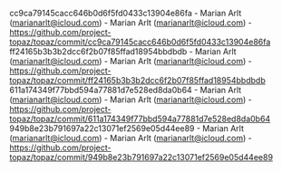 cc9ca79145cacc646b0d6f5fd0433c13904e86fa - Marian Arlt (marianarlt@icloud.com) - Marian Arlt (marianarlt@icloud.com) - https://github.com/project-topaz/topaz/commit/cc9ca79145cacc646b0d6f5fd0433c13904e86fa
ff24165b3b3b2dcc6f2b07f85ffad18954bbdbdb - Marian Arlt (marianarlt@icloud.com) - Marian Arlt (marianarlt@icloud.com) - https://github.com/project-topaz/topaz/commit/ff24165b3b3b2dcc6f2b07f85ffad18954bbdbdb
611a174349f77bbd594a77881d7e528ed8da0b64 - Marian Arlt (marianarlt@icloud.com) - Marian Arlt (marianarlt@icloud.com) - https://github.com/project-topaz/topaz/commit/611a174349f77bbd594a77881d7e528ed8da0b64
949b8e23b791697a22c13071ef2569e05d44ee89 - Marian Arlt (marianarlt@icloud.com) - Marian Arlt (marianarlt@icloud.com) - https://github.com/project-topaz/topaz/commit/949b8e23b791697a22c13071ef2569e05d44ee89
